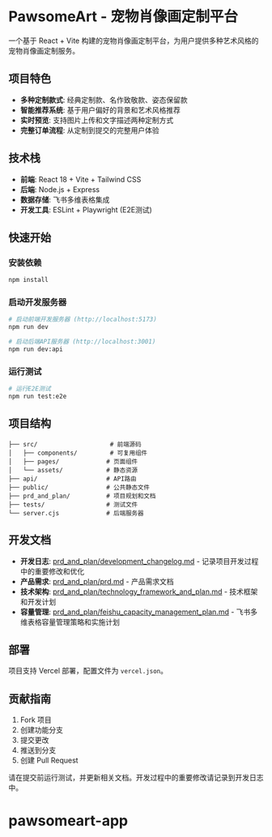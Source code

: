 # PawsomeArt - 宠物肖像画定制平台

一个基于 React + Vite 构建的宠物肖像画定制平台，为用户提供多种艺术风格的宠物肖像画定制服务。

## 项目特色

- **多种定制款式**: 经典定制款、名作致敬款、姿态保留款
- **智能推荐系统**: 基于用户偏好的背景和艺术风格推荐
- **实时预览**: 支持图片上传和文字描述两种定制方式
- **完整订单流程**: 从定制到提交的完整用户体验

## 技术栈

- **前端**: React 18 + Vite + Tailwind CSS
- **后端**: Node.js + Express
- **数据存储**: 飞书多维表格集成
- **开发工具**: ESLint + Playwright (E2E测试)

## 快速开始

### 安装依赖
```bash
npm install
```

### 启动开发服务器
```bash
# 启动前端开发服务器 (http://localhost:5173)
npm run dev

# 启动后端API服务器 (http://localhost:3001)
npm run dev:api
```

### 运行测试
```bash
# 运行E2E测试
npm run test:e2e
```

## 项目结构

```
├── src/                    # 前端源码
│   ├── components/         # 可复用组件
│   ├── pages/             # 页面组件
│   └── assets/            # 静态资源
├── api/                   # API路由
├── public/                # 公共静态文件
├── prd_and_plan/          # 项目规划和文档
├── tests/                 # 测试文件
└── server.cjs             # 后端服务器
```

## 开发文档

- **开发日志**: [prd_and_plan/development_changelog.md](./prd_and_plan/development_changelog.md) - 记录项目开发过程中的重要修改和优化
- **产品需求**: [prd_and_plan/prd.md](./prd_and_plan/prd.md) - 产品需求文档
- **技术架构**: [prd_and_plan/technology_framework_and_plan.md](./prd_and_plan/technology_framework_and_plan.md) - 技术框架和开发计划
- **容量管理**: [prd_and_plan/feishu_capacity_management_plan.md](./prd_and_plan/feishu_capacity_management_plan.md) - 飞书多维表格容量管理策略和实施计划

## 部署

项目支持 Vercel 部署，配置文件为 `vercel.json`。

## 贡献指南

1. Fork 项目
2. 创建功能分支
3. 提交更改
4. 推送到分支
5. 创建 Pull Request

请在提交前运行测试，并更新相关文档。开发过程中的重要修改请记录到开发日志中。
# pawsomeart-app
